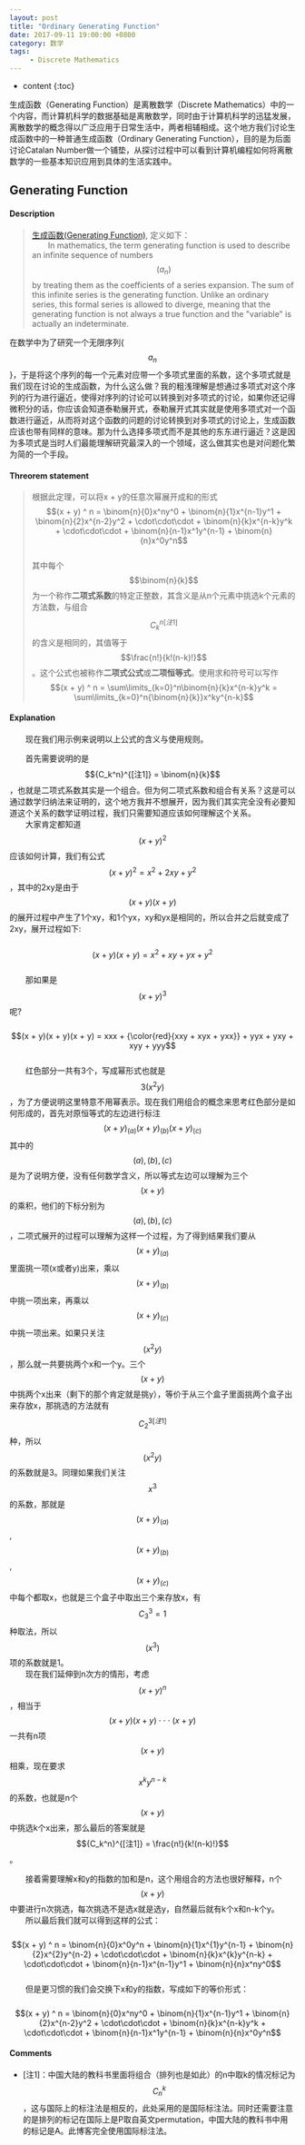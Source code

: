 ```yaml
---
layout: post
title: "Ordinary Generating Function"
date: 2017-09-11 19:00:00 +0800 
category: 数学
tags: 
     - Discrete Mathematics
---
```

* content
{:toc}

生成函数（Generating Function）是离散数学（Discrete Mathematics）中的一个内容，而计算机科学的数据基础是离散数学，同时由于计算机科学的迅猛发展，离散数学的概念得以广泛应用于日常生活中，两者相辅相成。这个地方我们讨论生成函数中的一种普通生成函数（Ordinary Generating Function），目的是为后面讨论Catalan Number做一个铺垫，从探讨过程中可以看到计算机编程如何将离散数学的一些基本知识应用到具体的生活实践中。

<!-- more -->

## Generating Function

#### Description

>[生成函数(Generating Function)](https://en.wikipedia.org/wiki/Generating_function), 定义如下：  
&emsp;&emsp;In mathematics, the term generating function is used to describe an infinite sequence of numbers $$(a_n)$$ by treating them as the coefficients of a series expansion. The sum of this infinite series is the generating function. Unlike an ordinary series, this formal series is allowed to diverge, meaning that the generating function is not always a true function and the "variable" is actually an indeterminate. 

在数学中为了研究一个无限序列{$$a_n$$}，于是将这个序列的每一个元素对应带一个多项式里面的系数，这个多项式就是我们现在讨论的生成函数，为什么这么做？我的粗浅理解是想通过多项式对这个序列的行为进行逼近，使得对序列的讨论可以转换到对多项式的讨论，如果你还记得微积分的话，你应该会知道泰勒展开式，泰勒展开式其实就是使用多项式对一个函数进行逼近，从而将对这个函数的问题的讨论转换到对多项式的讨论上，生成函数应该也带有同样的意味。那为什么选择多项式而不是其他的东东进行逼近？这是因为多项式是当时人们最能理解研究最深入的一个领域，这么做其实也是对问题化繁为简的一个手段。

#### Threorem statement

>根据此定理，可以将x + y的任意次幂展开成和的形式  
$$(x + y) ^ n = \binom{n}{0}x^ny^0 + \binom{n}{1}x^{n-1}y^1 + \binom{n}{2}x^{n-2}y^2 + \cdot\cdot\cdot + \binom{n}{k}x^{n-k}y^k + \cdot\cdot\cdot + \binom{n}{n-1}x^1y^{n-1} + \binom{n}{n}x^0y^n$$  
其中每个$$\binom{n}{k}$$为一个称作**二项式系数**的特定正整数，其含义是从n个元素中挑选k个元素的方法数，与组合$${C_k^n}^{[注1]}$$的含义是相同的，其值等于$$\frac{n!}{k!(n-k)!}$$。这个公式也被称作**二项式公式**或**二项恒等式**。使用求和符号可以写作  
$$(x + y) ^ n = \sum\limits_{k=0}^n\binom{n}{k}x^{n-k}y^k = \sum\limits_{k=0}^n{\binom{n}{k}}x^ky^{n-k}$$  

#### Explanation

&emsp;&emsp;现在我们用示例来说明以上公式的含义与使用规则。

&emsp;&emsp;首先需要说明的是$${C_k^n}^{[注1]} = \binom{n}{k}$$，也就是二项式系数其实是一个组合。但为何二项式系数和组合有关系？这是可以通过数学归纳法来证明的，这个地方我并不想展开，因为我们其实完全没有必要知道这个关系的数学证明过程，我们只需要知道应该如何理解这个关系。  
&emsp;&emsp;大家肯定都知道$$(x + y)^2$$应该如何计算，我们有公式$$(x + y)^2 = x^2 + 2xy + y^2$$，其中的2xy是由于$$(x + y)(x + y)$$的展开过程中产生了1个xy，和1个yx，xy和yx是相同的，所以合并之后就变成了2xy，展开过程如下:  
&emsp;&emsp;$$(x + y)(x + y) = x^2 + xy + yx + y^2$$  
&emsp;&emsp;那如果是$$(x + y)^3$$呢?  
&emsp;&emsp;$$(x + y)(x + y)(x + y) = xxx + {\color{red}{xxy + xyx + yxx}} + yyx + yxy + xyy + yyy$$  
&emsp;&emsp;红色部分一共有3个，写成幂形式也就是$$3(x^2y)$$，为了方便说明这里特意不用幂表示。现在我们用组合的概念来思考红色部分是如何形成的，首先对原恒等式的左边进行标注$$(x + y)_{(a)}(x + y)_{(b)}(x + y)_{(c)}$$其中的$$(a), (b), (c)$$是为了说明方便，没有任何数学含义，所以等式左边可以理解为三个$$(x + y)$$的乘积，他们的下标分别为$$(a), (b), (c)$$，二项式展开的过程可以理解为这样一个过程，为了得到结果我们要从$$(x + y)_{(a)}$$里面挑一项(x或者y)出来，乘以$$(x + y)_{(b)}$$中挑一项出来，再乘以$$(x + y)_{(c)}$$中挑一项出来。如果只关注$$(x^2y)$$，那么就一共要挑两个x和一个y。三个$$(x + y)$$中挑两个x出来（剩下的那个肯定就是挑y），等价于从三个盒子里面挑两个盒子出来存放x，那挑选的方法就有$${C_2^3}^{[注1]}$$种，所以$$(x^2y)$$的系数就是3。同理如果我们关注$$x^3$$的系数，那就是$$(x + y)_{(a)}$$, $$(x + y)_{(b)}$$, $$(x + y)_{(c)}$$中每个都取x，也就是三个盒子中取出三个来存放x，有$$C_3^3 = 1$$种取法，所以$$(x^3)$$项的系数就是1。  
&emsp;&emsp;现在我们延伸到n次方的情形，考虑$$(x + y)^n$$，相当于$$(x + y)(x + y)\cdot\cdot\cdot(x + y)$$一共有n项$$(x + y)$$相乘，现在要求$$x^ky^{n-k}$$的系数，也就是n个$$(x + y)$$中挑选k个x出来，那么最后的答案就是$${C_k^n}^{[注1]} = \frac{n!}{k!(n-k)!}$$。

&emsp;&emsp;接着需要理解x和y的指数的加和是n，这个用组合的方法也很好解释，n个$$(x + y)$$中要进行n次挑选，每次挑选不是选x就是选y，自然最后就有k个x和n-k个y。  
&emsp;&emsp;所以最后我们就可以得到这样的公式：  
&emsp;&emsp;$$(x + y) ^ n = \binom{n}{0}x^0y^n + \binom{n}{1}x^{1}y^{n-1} + \binom{n}{2}x^{2}y^{n-2} + \cdot\cdot\cdot + \binom{n}{k}x^{k}y^{n-k} + \cdot\cdot\cdot + \binom{n}{n-1}x^{n-1}y^1 + \binom{n}{n}x^ny^0$$  
&emsp;&emsp;但是更习惯的我们会交换下x和y的指数，写成如下的等价形式：  
&emsp;&emsp;$$(x + y) ^ n = \binom{n}{0}x^ny^0 + \binom{n}{1}x^{n-1}y^1 + \binom{n}{2}x^{n-2}y^2 + \cdot\cdot\cdot + \binom{n}{k}x^{n-k}y^k + \cdot\cdot\cdot + \binom{n}{n-1}x^1y^{n-1} + \binom{n}{n}x^0y^n$$

#### Comments

- [注1]：中国大陆的教科书里面将组合（排列也是如此）的n中取k的情况标记为$$C_n^k$$，这与国际上的标注法是相反的，此处采用的是国际标注法。同时还需要注意的是排列的标记在国际上是P取自英文permutation，中国大陆的教科书中用的标记是A。此博客完全使用国际标注法。
